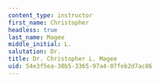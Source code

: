 ```yaml
---
content_type: instructor
first_name: Christopher
headless: true
last_name: Magee
middle_initial: L.
salutation: Dr.
title: Dr. Christopher L. Magee
uid: 54e3f5ea-38b5-3365-97a4-07feb2d7ac86
---
```


